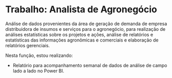 # Trabalho: Analista de Agronegócio
Análise de dados provenientes da área de geração de demanda de empresa distribuidora de insumos e serviços para o agronegócio, para realização de análises estatísticas sobre os projetos e ações, análise de relatórios e estatísticas das informações agronômicas e comerciais e elaboração de relatórios gerenciais.

Nesta função, estou realizando:
- Relatório para acompanhamento semanal de dados de análise de campo lado a lado no Power BI.
